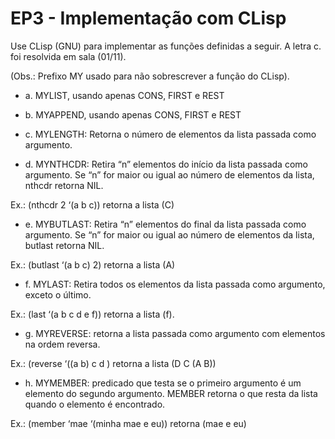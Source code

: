 # EP3 - Implementação com CLisp

Use CLisp (GNU) para implementar as funções definidas a seguir.
A letra c. foi resolvida em sala (01/11).

(Obs.: Prefixo MY usado para não sobrescrever a função do CLisp).

- a. MYLIST, usando apenas CONS, FIRST e REST

- b. MYAPPEND, usando apenas CONS, FIRST e REST

- c. MYLENGTH: Retorna o número de elementos da lista passada como argumento.

- d. MYNTHCDR: Retira “n” elementos do início da lista passada como argumento. Se
“n” for maior ou igual ao número de elementos da lista, nthcdr retorna NIL.

Ex.: (nthcdr 2 ‘(a b c)) retorna a lista (C)

- e. MYBUTLAST: Retira “n” elementos do final da lista passada como argumento. Se
“n” for maior ou igual ao número de elementos da lista, butlast retorna NIL.

Ex.: (butlast ‘(a b c) 2) retorna a lista (A)

- f. MYLAST: Retira todos os elementos da lista passada como argumento, exceto o
último.

Ex.: (last ‘(a b c d e f)) retorna a lista (f).

- g. MYREVERSE: retorna a lista passada como argumento com elementos na ordem
reversa.

Ex.: (reverse ‘((a b) c d ) retorna a lista (D C (A B))

- h. MYMEMBER: predicado que testa se o primeiro argumento é um elemento do
segundo argumento. MEMBER retorna o que resta da lista quando o elemento é
encontrado.

Ex.: (member ‘mae ‘(minha mae e eu)) retorna (mae e eu)


